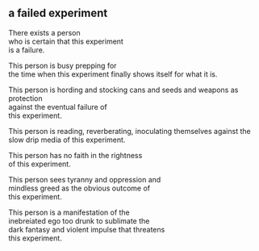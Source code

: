 ## a failed experiment

There exists a person  
who is certain that this experiment  
is a failure.  

This person is busy prepping for  
the time when this experiment finally
shows itself for what it is.  

This person is hording and stocking
cans and seeds and weapons as protection  
against the eventual failure of  
this experiment.

This person is reading, reverberating,
inoculating themselves against the slow drip
media of this experiment.

This person has no faith in the rightness  
of this experiment.

This person sees tyranny and oppression and  
mindless greed as the obvious outcome of  
this experiment.  

This person is a manifestation of the  
inebreiated ego too drunk to sublimate the  
dark fantasy and violent impulse that threatens  
this experiment.  

